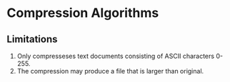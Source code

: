# Compression Algorithms

## Limitations

1. Only compresseses text documents consisting of ASCII characters 0-255.
2. The compression may produce a file that is larger than original.
